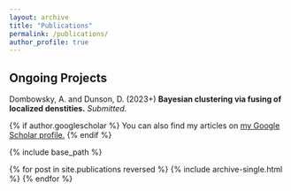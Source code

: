 ```yaml
---
layout: archive
title: "Publications"
permalink: /publications/
author_profile: true
---
```


## Ongoing Projects

Dombowsky, A. and Dunson, D. (2023+) **Bayesian clustering via fusing of localized denstities.** *Submitted.*

{% if author.googlescholar %}
  You can also find my articles on <u><a href="{{author.googlescholar}}">my Google Scholar profile</a>.</u>
{% endif %}

{% include base_path %}

{% for post in site.publications reversed %}
  {% include archive-single.html %}
{% endfor %}

